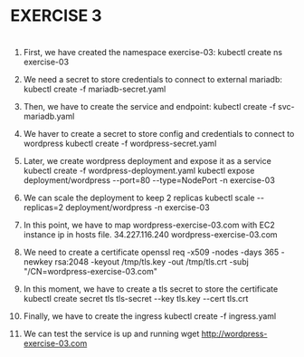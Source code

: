 # 
# EXERCISE 3
#

1. First, we have created the namespace exercise-03:
kubectl create ns exercise-03

2. We need a secret to store credentials to connect to external mariadb:
kubectl create -f mariadb-secret.yaml

3. Then, we have to create the service and endpoint:
kubectl create -f svc-mariadb.yaml

4. We haver to create a secret to store config and credentials to connect to wordpress
kubectl create -f wordpress-secret.yaml

4. Later, we create wordpress deployment and expose it as a service
kubectl create -f wordpress-deployment.yaml
kubectl expose deployment/wordpress --port=80 --type=NodePort -n exercise-03

5. We can scale the deployment to keep 2 replicas
kubectl scale --replicas=2 deployment/wordpress -n exercise-03

6. In this point, we have to map wordpress-exercise-03.com with EC2 instance ip in hosts file.
34.227.116.240  wordpress-exercise-03.com

7. We need to create a certificate
openssl req -x509 -nodes -days 365 -newkey rsa:2048 -keyout /tmp/tls.key -out /tmp/tls.crt -subj "/CN=wordpress-exercise-03.com"

8. In this moment, we have to create a tls secret to store the certificate
kubectl create secret tls tls-secret --key tls.key --cert tls.crt

6. Finally, we have to create the ingress
kubectl create -f ingress.yaml

7. We can test the service is up and running
wget http://wordpress-exercise-03.com


